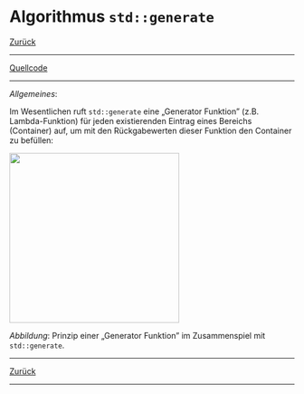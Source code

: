 ﻿# Algorithmus `std::generate`

[Zurück](../../Readme.md)

---

[Quellcode](Generate.cpp)

---

*Allgemeines*:

Im Wesentlichen ruft `std::generate` eine &bdquo;Generator Funktion&rdquo; (z.B. Lambda-Funktion)
für jeden existierenden Eintrag eines Bereichs (Container) auf,
um mit den Rückgabewerten dieser Funktion den Container zu befüllen:

<img src="cpp_generate.svg" width="300">

*Abbildung*: Prinzip einer &bdquo;Generator Funktion&rdquo; im Zusammenspiel mit `std::generate`.

---

[Zurück](../../Readme.md)

---
